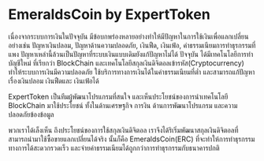 # EmeraldsCoin by ExpertToken
  เนื่องจากระบบการเงินในปัจจุบัน มีข้อบกพร่องหลายอย่างทำให้มีปัญหาในการใช้เงินเพื่อแลกเปลี่ยน อย่างเช่น ปัญหาเงินปลอม, ปัญหาด้านความปลอดภัย, เงินฟืด, เงินเฟ้อ, ค่าธรรมเนียมการทำธุรกรรมที่แพง ปัญหาเหล่านี้ล้วนเป็นปัญหาที่ระบบเงินแบบเดิมยังแก้ปัญหาไม่ได้ ปัจจุบัน ได้มีเทคโนโลยีการทำบัญชีใหม่ ที่เรียกว่า BlockChain และเทคโนโลยีสกุลเงินดิจิตอลเข้ารหัส(Cryptocurrency) ทำให้ระบบการเงินมีความปลอดภัย ใช้บริการทางการเงินได้ในค่าธรรมเนียมที่ต่ำ และสามารถแก้ปัญหาเรื่องเงินปลอม เงินฟืดและ เงินเฟ้อได้

  ExpertToken เป็นทีมผู้พัฒนาโปรแกรมที่สนใจ และเห็นประโยชน์ของการนำเทคโนโลยี BlockChain มาใช้ประโยชน์ ทั้งในด้านเศรษฐกิจ การงิน ด้านการพัฒนาโปรแกรม และความปลอดภัยข้องข้อมูล

  พวกเราได้เล็งเห็น ถึงประโยชน์ของการใช้สกุลเงินดิจิตอล เราจึงได้ริเริ่มพัฒนาสกุลเงินดิจิตอลที่สามารถนำมาใช้ซื้อขายแลกเปลี่ยนได้จริง นั้นก็คือ EmeraldsCoin(ERC) ที่จะทำให้การทำธุรกรรมทางการได้สะดวกรวดเร็ว และจ่ายค่าธรรมเนียมได้ถูกกว่าการทำธุรกรรมกับธนาคารปกติ
